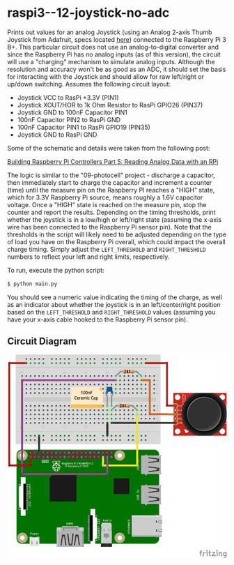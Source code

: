 # raspi3--12-joystick-no-adc

Prints out values for an analog Joystick (using an Analog 2-axis Thumb Joystick from Adafruit, specs
located [here](http://adafru.it/512)) connected to the Raspberry Pi 3 B+. This particular circuit does
not use an analog-to-digital converter and since the Raspberry Pi has no analog inputs (as of this
version), the circuit will use a "charging" mechanism to simulate analog inputs. Although the resolution
and accuracy won't be as good as an ADC, it should set the basis for interacting with the Joystick and
should allow for raw left/right or up/down switching. Assumes the following circuit layout:

- Joystick VCC to RasPi +3.3V (PIN1)
- Joystick XOUT/HOR to 1k Ohm Resistor to RasPi GPIO26 (PIN37)
- Joystick GND to 100nF Capacitor PIN1
- 100nF Capacitor PIN2 to RasPi GND
- 100nF Capacitor PIN1 to RasPi GPIO19 (PIN35)
- Joystick GND to RasPi GND

Some of the schematic and details were taken from the following post:

[Building Raspberry Pi Controllers Part 5: Reading Analog Data with an RPi](https://www.allaboutcircuits.com/projects/building-raspberry-pi-controllers-part-5-reading-analog-data-with-an-rpi/)

The logic is similar to the "09-photocell" project - discharge a capacitor, then immediately start to charge
the capacitor and increment a counter (time) until the measure pin on the Raspberry PI reaches a "HIGH"
state, which for 3.3V Raspberry Pi source, means roughly a 1.6V capacitor voltage. Once a "HIGH" state is
reached on the measure pin, stop the counter and report the results. Depending on the timing thresholds,
print whether the joystick is in a low/high or left/right state (assuming the x-axis wire has been connected
to the Raspberry Pi sensor pin). Note that the thresholds in the script will likely need to be adjusted
depending on the type of load you have on the Raspberry Pi overall, which could impact the overall charge
timing. Simply adjust the `LEFT_THRESHOLD` and `RIGHT_THRESHOLD` numbers to reflect your left and right
limits, respectively.

To run, execute the python script:

```bash
$ python main.py
```

You should see a numeric value indicating the timing of the charge, as well as an indicator about whether
the joystick is in an left/center/right position based on the `LEFT_THRESHOLD` and `RIGHT_THRESHOLD` values
(assuming you have your x-axis cable hooked to the Raspberry Pi sensor pin).

## Circuit Diagram

![Circuit](img/analog-joystick-no-adc.png "Circuit")
